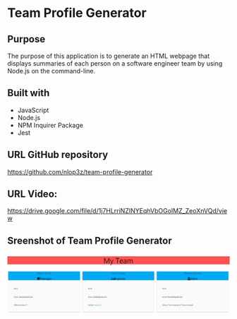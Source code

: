 # Team Profile Generator

## Purpose
The purpose of this application is to generate an HTML webpage that displays summaries of each person on a software engineer team by using Node.js on the command-line.

## Built with
* JavaScript
* Node.js
* NPM Inquirer Package
* Jest

## URL GitHub repository
https://github.com/nlop3z/team-profile-generator

## URL Video:
https://drive.google.com/file/d/1j7HLrriNZINYEqhVbOGoIMZ_ZeoXnVQd/view

## Sreenshot of Team Profile Generator

![This is a screenshot of the Team Profile Generator application](/assets/images/screenshot.PNG)
